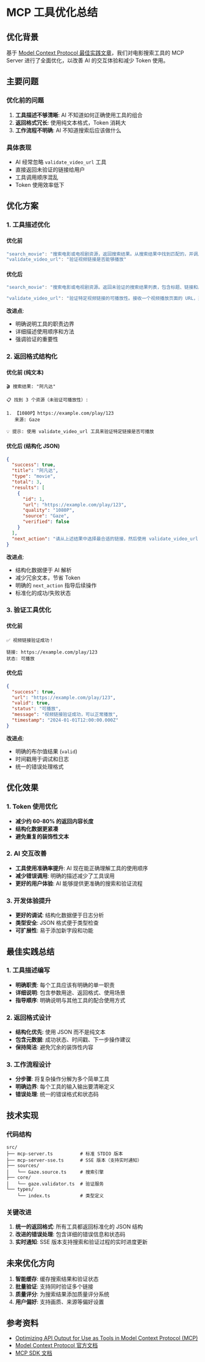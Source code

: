 # MCP 工具优化总结

## 优化背景

基于 [Model Context Protocol 最佳实践文章](https://thetalkingapp.medium.com/optimizing-api-output-for-use-as-tools-in-model-context-protocol-mcp-07d93a084fbc)，我们对电影搜索工具的 MCP Server 进行了全面优化，以改善 AI 的交互体验和减少 Token 使用。

## 主要问题

### 优化前的问题

1. **工具描述不够清晰**: AI 不知道如何正确使用工具的组合
2. **返回格式冗长**: 使用纯文本格式，Token 消耗大
3. **工作流程不明确**: AI 不知道搜索后应该做什么

### 具体表现

- AI 经常忽略 `validate_video_url` 工具
- 直接返回未验证的链接给用户
- 工具调用顺序混乱
- Token 使用效率低下

## 优化方案

### 1. 工具描述优化

#### 优化前

```typescript
"search_movie": "搜索电影或电视剧资源，返回搜索结果。从搜索结果中找到匹配的，并调用validate_video_url工具验证资源是否有效"
"validate_video_url": "验证视频链接是否能够播放"
```

#### 优化后

```typescript
"search_movie": "搜索电影或电视剧资源。返回未验证的搜索结果列表，包含标题、链接和质量信息。使用此工具获取候选资源后，请从结果中选择最匹配的链接，然后使用 validate_video_url 工具验证其可播放性。"

"validate_video_url": "验证特定视频链接的可播放性。接收一个视频播放页面的 URL，返回该链接是否可以正常播放。只有通过验证的链接才能确保用户可以观看。"
```

**改进点**:

- 明确说明工具的职责边界
- 详细描述使用顺序和方法
- 强调验证的重要性

### 2. 返回格式结构化

#### 优化前 (纯文本)

```text
🎬 搜索结果: "阿凡达"

📋 找到 3 个资源（未验证可播放性）:

1. 【1080P】https://example.com/play/123
   来源: Gaze

💡 提示: 使用 validate_video_url 工具来验证特定链接是否可播放
```

#### 优化后 (结构化 JSON)

```json
{
  "success": true,
  "title": "阿凡达",
  "type": "movie",
  "total": 3,
  "results": [
    {
      "id": 1,
      "url": "https://example.com/play/123",
      "quality": "1080P",
      "source": "Gaze",
      "verified": false
    }
  ],
  "next_action": "请从上述结果中选择最合适的链接，然后使用 validate_video_url 工具验证其可播放性"
}
```

**改进点**:

- 结构化数据便于 AI 解析
- 减少冗余文本，节省 Token
- 明确的 `next_action` 指导后续操作
- 标准化的成功/失败状态

### 3. 验证工具优化

#### 优化前

```text
✅ 视频链接验证成功！

链接: https://example.com/play/123
状态: 可播放
```

#### 优化后

```json
{
  "success": true,
  "url": "https://example.com/play/123",
  "valid": true,
  "status": "可播放",
  "message": "视频链接验证成功，可以正常播放",
  "timestamp": "2024-01-01T12:00:00.000Z"
}
```

**改进点**:

- 明确的布尔值结果 (`valid`)
- 时间戳用于调试和日志
- 统一的错误处理格式

## 优化效果

### 1. Token 使用优化

- **减少约 60-80% 的返回内容长度**
- **结构化数据更紧凑**
- **避免重复的装饰性文本**

### 2. AI 交互改善

- **工具使用准确率提升**: AI 现在能正确理解工具的使用顺序
- **减少错误调用**: 明确的描述减少了工具误用
- **更好的用户体验**: AI 能够提供更准确的搜索和验证流程

### 3. 开发体验提升

- **更好的调试**: 结构化数据便于日志分析
- **类型安全**: JSON 格式便于类型检查
- **可扩展性**: 易于添加新字段和功能

## 最佳实践总结

### 1. 工具描述编写

- **明确职责**: 每个工具应该有明确的单一职责
- **详细说明**: 包含参数用途、返回格式、使用场景
- **指导顺序**: 明确说明与其他工具的配合使用方式

### 2. 返回格式设计

- **结构化优先**: 使用 JSON 而不是纯文本
- **包含元数据**: 成功状态、时间戳、下一步操作建议
- **保持简洁**: 避免冗余的装饰性内容

### 3. 工作流程设计

- **分步骤**: 将复杂操作分解为多个简单工具
- **明确边界**: 每个工具的输入输出要清晰定义
- **错误处理**: 统一的错误格式和状态码

## 技术实现

### 代码结构

```
src/
├── mcp-server.ts          # 标准 STDIO 版本
├── mcp-server-sse.ts      # SSE 版本（支持实时通知）
├── sources/
│   └── Gaze.source.ts     # 搜索引擎
├── core/
│   └── gaze.validator.ts  # 验证服务
└── types/
    └── index.ts           # 类型定义
```

### 关键改进

1. **统一的返回格式**: 所有工具都返回标准化的 JSON 结构
2. **改进的错误处理**: 包含详细的错误信息和状态码
3. **实时通知**: SSE 版本支持搜索和验证过程的实时进度更新

## 未来优化方向

1. **智能缓存**: 缓存搜索结果和验证状态
2. **批量验证**: 支持同时验证多个链接
3. **质量评分**: 为搜索结果添加质量评分系统
4. **用户偏好**: 支持画质、来源等偏好设置

## 参考资料

- [Optimizing API Output for Use as Tools in Model Context Protocol (MCP)](https://thetalkingapp.medium.com/optimizing-api-output-for-use-as-tools-in-model-context-protocol-mcp-07d93a084fbc)
- [Model Context Protocol 官方文档](https://modelcontextprotocol.io/)
- [MCP SDK 文档](https://github.com/modelcontextprotocol/typescript-sdk)
